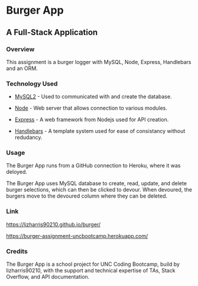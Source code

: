 # Burger App

## A Full-Stack Application

### Overview

This assignment is a burger logger with MySQL, Node, Express, Handlebars and an ORM.

### Technology Used

- [MySQL2](https://www.npmjs.com/package/mysql2) - Used to communicated with and create the database.

- [Node](https://nodejs.org/en/) - Web server that allows connection to various modules.

- [Express](https://expressjs.com/) - A web framework from Nodejs used for API creation.

- [Handlebars](https://www.npmjs.com/package/express-handlebars) - A template system used for ease of consistancy without redudancy.

### Usage

The Burger App runs from a GitHub connection to Heroku, where it was deloyed.

The Burger App uses MySQL database to create, read, update, and delete burger selections, which can then be clicked to devour. When devoured, the burgers move to the devoured column where they can be deleted.

### Link

https://lizharris90210.github.io/burger/

https://burger-assignment-uncbootcamp.herokuapp.com/

### Credits

The Burger App is a school project for UNC Coding Bootcamp, build by lizharris90210, with the support and technical expertise of TAs, Stack Overflow, and API documentation.
